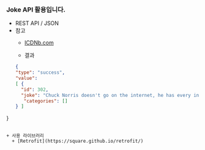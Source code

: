 ### Joke API 활용입니다.

+ REST API / JSON
+ 참고
  + [ICDNb.com](http://www.icndb.com/api/)
  
  + 결과
  ``` json
  { 
  "type": "success", 
  "value": 
  [ { 
    "id": 302, 
    "joke": "Chuck Norris doesn't go on the internet, he has every internet site stored in his memory. He refreshes webpages by blinking.", 
     "categories": [] 
  } ]  
}
  ```
  
  + 사용 라이브러리
    + [Retrofit](https://square.github.io/retrofit/)
  
